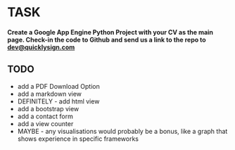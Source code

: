 # TASK

#### Create a Google App Engine Python Project with your CV as the main page. Check-in the code to Github and send us a link to the repo to dev@quicklysign.com 


## TODO

 - add a PDF Download Option
 - add a markdown view
 - DEFINITELY - add html view
 - add a bootstrap view
 - add a contact form
 - add a view counter
 - MAYBE - any visualisations would probably be a bonus, like a graph that shows experience in specific frameworks